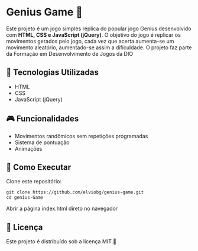 # Genius Game 🚀  
Este projeto é um jogo simples réplica do popular jogo Genius desenvolvido com **HTML, CSS e JavaScript (jQuery)**. O objetivo do jogo é replicar os movimentos gerados pelo jogo, cada vez que acerta aumenta-se um movimento aleatório, aumentado-se assim a dificuldade.
O projeto faz parte da Formação em Desenvolvimento de Jogos da DIO

## 📌 Tecnologias Utilizadas  
- HTML  
- CSS  
- JavaScript (jQuery)  

## 🎮 Funcionalidades  
- Movimentos randômicos sem repetições programadas
- Sistema de pontuação  
- Animações  

## 🚀 Como Executar  
Clone este repositório:  
```
git clone https://github.com/elviobg/genius-game.git
cd genius-Game
```
Abrir a página index.html direto no navegador

## 📄 Licença
Este projeto é distribuído sob a licença MIT.🚀
